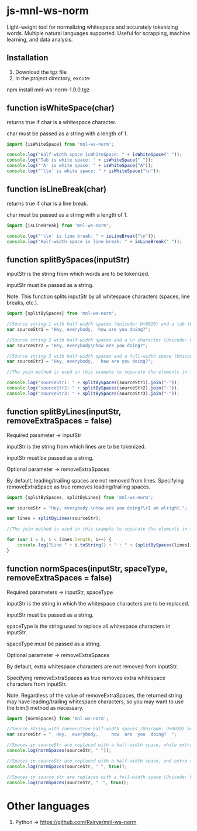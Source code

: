 # js-mnl-ws-norm

Light-weight tool for normalizing whitespace and accurately tokenizing words. Multiple natural languages supported. Useful for scrapping, machine learning, and data analysis.

## Installation

1. Download the tgz file
2. In the project directory, excute:

npm install mnl-ws-norm-1.0.0.tgz

## function isWhiteSpace(char)

returns true if char is a whitespace character.

char must be passed as a string with a length of 1.

```javascript
import {isWhiteSpace} from 'mnl-ws-norm';

console.log("Half-width space isWhiteSpace: " + isWhiteSpace(" "));
console.log("Tab is white space: " + isWhiteSpace("	"));
console.log("'A' is white space: " + isWhiteSpace("A"));
console.log("'\\n' is white space: " + isWhiteSpace("\n"));
```

## function isLineBreak(char)

returns true if char is a line break.

char must be passed as a string with a length of 1.

```javascript
import {isLineBreak} from 'mnl-ws-norm';

console.log("'\\n' is line break: " + isLineBreak("\n"));
console.log("Half-width space is line break: " + isLineBreak(" "));
```

## function splitBySpaces(inputStr)

inputStr is the string from which words are to be tokenized. 

inputStr must be passed as a string.

Note: This function splits inputStr by all whitespace characters (spaces, line breaks, etc.).

```javascript
import {splitBySpaces} from 'mnl-ws-norm';

//Source string 1 with half-width spaces (Unicode: U+0020) and a tab (Unicode: U+0009).
var sourceStr1 = "Hey, everybody,  how are you doing?";

//Source string 2 with half-width spaces and a \n character (Unicode: U+000A).
var sourceStr2 = "Hey, everybody\nhow are you doing?";

//Source string 3 with half-width spaces and a full-width space (Unicode: U+3000).
var sourceStr3 = "Hey, everybody,	how are you doing?";

//The join method is used in this example to separate the elements in the returned array.

console.log("sourceStr1: " + splitBySpaces(sourceStr1).join("-"));
console.log("sourceStr2: " + splitBySpaces(sourceStr2).join("-"));
console.log("sourceStr3: " + splitBySpaces(sourceStr3).join("-"));
```

## function splitByLines(inputStr, removeExtraSpaces = false)

Required parameter -> inputStr

inputStr is the string from which lines are to be tokenized.

inputStr must be passed as a string.

Optional parameter -> removeExtraSpaces

By default, leading/trailing spaces are not removed from lines. Specifying removeExtraSpace as true removes leading/trailing spaces.

```javascript
import {splitBySpaces, splitByLines} from 'mnl-ws-norm';

var sourceStr = "Hey, everybody.\nHow are you doing?\rI am alright.";

var lines = splitByLines(sourceStr);

//The join method is used in this example to separate the elements in the returned array.

for (var i = 0; i < lines.length; i++) {
	console.log("Line " + i.toString() + " : " + (splitBySpaces(lines[i])).join("-"));
}
```

## function normSpaces(inputStr, spaceType, removeExtraSpaces = false)

Required parameters -> inputStr, spaceType

inputStr is the string in which the whitespace characters are to be replaced.

inputStr must be passed as a string.

spaceType is the string used to replace all whitespace characters in inputStr.

spaceType must be passed as a string.

Optional parameter -> removeExtraSpaces

By default, extra whitespace characters are not removed from inputStr.

Specifying removeExtraSpaces as true removes extra whitespace characters from inputStr.

Note: Regardless of the value of removeExtraSpaces, the returned string may have leading/trailing whitespace characters, so you may want to use the trim() method as necessary.

```javascript
import {normSpaces} from 'mnl-ws-norm';

//Source string with consecutive half-width spaces (Unicode: U+0020) and a tab (Unicode: U+0009).
var sourceStr = "  Hey,  everybody, 	how  are  you  doing?  ";

//Spaces in sourceStr are replaced with a half-width space, while extra spaces are ignored.
console.log(normSpaces(sourceStr, " "));

//Spaces in sourceStr are replaced with a half-width space, and extra spaces are removed.
console.log(normSpaces(sourceStr, " ", true));

//Spaces in source_str are replaced with a full-width space (Unicode: U+3000), and extra spaces are removed.
console.log(normSpaces(sourceStr, "　", true));
```

# Other languages

1. Python -> https://github.com/Rairye/mnl-ws-norm

